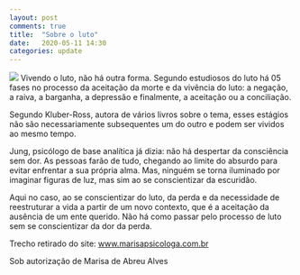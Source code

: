 ```yaml
---
layout: post
comments: true
title:  "Sobre o luto"
date:   2020-05-11 14:30
categories: update
---
```

<img src="{{ site.baseurl }}/images/luto.jpg">
Vivendo o luto, não há outra forma. Segundo estudiosos do luto há 05 fases no processo da aceitação da morte e da vivência do luto: a negação, a raiva, a barganha, a depressão e finalmente, a aceitação ou a conciliação.

Segundo Kluber-Ross, autora de vários livros sobre o tema, esses estágios não são necessariamente subsequentes um do outro e podem ser vividos ao mesmo tempo.

Jung, psicólogo de base analítica já dizia: não há despertar da consciência sem dor. As pessoas farão de tudo, chegando ao limite do absurdo para evitar enfrentar a sua própria alma. Mas, ninguém se torna iluminado por imaginar figuras de luz, mas sim ao se conscientizar da escuridão.

Aqui no caso, ao se conscientizar do luto, da perda e da necessidade de reestruturar a vida a partir de um novo contexto, que é a aceitação da ausência de um ente querido. Não há como passar pelo processo de luto sem se conscientizar da dor da perda.

Trecho retirado do site: <a href= "http://www.marisapsicologa.com.br/luto.html">www.marisapsicologa.com.br
<p>Sob autorização de Marisa de Abreu Alves